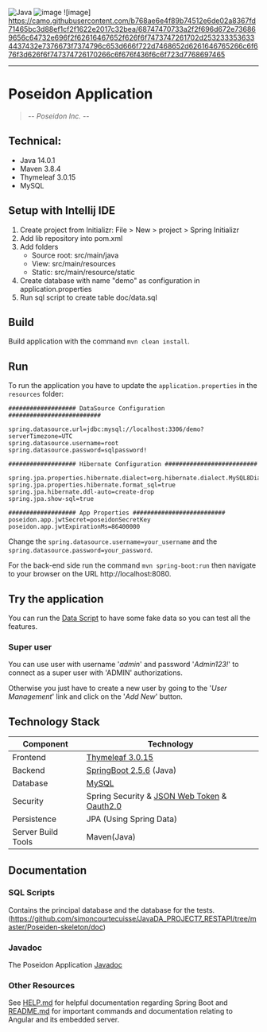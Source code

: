![Java](https://img.shields.io/badge/made%20with-JAVA-%23C9284D?style=for-the-badge&logo=java&logoColor=#EC1C24)
![image](https://camo.githubusercontent.com/49fbb99f92674cc6825349b154b65aaf4064aec465d61e8e1f9fb99da3d922a1/68747470733a2f2f696d672e736869656c64732e696f2f62616467652f68746d6c352d2532334533344632362e7376673f7374796c653d666f722d7468652d6261646765266c6f676f3d68746d6c35266c6f676f436f6c6f723d7768697465)
![image] https://camo.githubusercontent.com/b768ae6e4f89b74512e6de02a8367fd71465bc3d88ef1cf2f1622e2017c32bea/68747470733a2f2f696d672e736869656c64732e696f2f62616467652f626f6f7473747261702d2532333536334437432e7376673f7374796c653d666f722d7468652d6261646765266c6f676f3d626f6f747374726170266c6f676f436f6c6f723d7768697465


____________________

# Poseidon Application
> -- _Poseidon Inc._ --

## Technical:

- Java 14.0.1
- Maven 3.8.4
- Thymeleaf 3.0.15
- MySQL

## Setup with Intellij IDE
1. Create project from Initializr: File > New > project > Spring Initializr
2. Add lib repository into pom.xml
3. Add folders
    - Source root: src/main/java
    - View: src/main/resources
    - Static: src/main/resource/static
4. Create database with name "demo" as configuration in application.properties
5. Run sql script to create table doc/data.sql

## Build
Build application with the command `mvn clean install`.

## Run
To run the application you have to update the `application.properties` in the `resources` folder:
```properties
################### DataSource Configuration ##########################

spring.datasource.url=jdbc:mysql://localhost:3306/demo?serverTimezone=UTC
spring.datasource.username=root
spring.datasource.password=sqlpassword!

################### Hibernate Configuration ##########################

spring.jpa.properties.hibernate.dialect=org.hibernate.dialect.MySQL8Dialect
spring.jpa.properties.hibernate.format_sql=true
spring.jpa.hibernate.ddl-auto=create-drop
spring.jpa.show-sql=true

################### App Properties ##########################
poseidon.app.jwtSecret=poseidonSecretKey
poseidon.app.jwtExpirationMs=86400000
```
Change the `spring.datasource.username=your_username` and the `spring.datasource.password=your_password`.

For the back-end side run the command `mvn spring-boot:run` then navigate to your browser on the URL http://localhost:8080.

## Try the application

You can run the [Data Script](Poseiden-skeleton/doc/dataTest.sql) to have some fake data so you can test all the features.

### Super user
You can use user with username '_admin_' and password
'_Admin123!_' to connect as a super user with 'ADMIN' authorizations.

Otherwise you just have to create a new user by going to the '_User Management_' link and click on the '_Add New_' button.

## Technology Stack
Component         | Technology
---               | ---
Frontend          | [Thymeleaf 3.0.15](https://www.thymeleaf.org/)
Backend           | [SpringBoot 2.5.6](https://projects.spring.io/spring-boot) (Java)
Database          | [MySQL](https://www.mysql.com/)
Security          | Spring Security & [JSON Web Token](https://jwt.io/) & [Oauth2.0](https://oauth.net/2/)
Persistence       | JPA (Using Spring Data)
Server Build Tools| Maven(Java)

## Documentation

### SQL Scripts
Contains the principal database and the database for the tests.
(https://github.com/simoncourtecuisse/JavaDA_PROJECT7_RESTAPI/tree/master/Poseiden-skeleton/doc)

### Javadoc
The Poseidon Application [Javadoc](Poseiden-skeleton/doc/Javadoc/index.html)

### Other Resources
See [HELP.md](https://github.com/simoncourtecuisse/PayMyBuddy/blob/main/PayMyBuddy/HELP.md) for helpful documentation regarding Spring Boot and [README.md](/README.md) for important commands and documentation relating to Angular and its embedded server.
